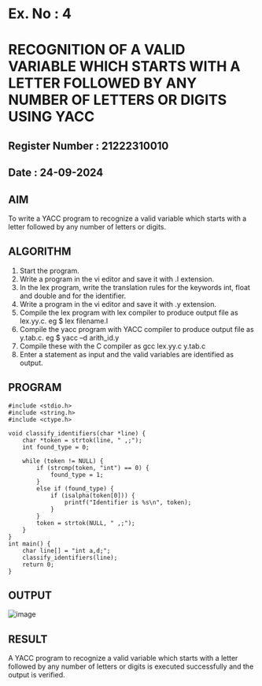 # Ex. No : 4	
# RECOGNITION OF A VALID VARIABLE WHICH STARTS WITH A LETTER FOLLOWED BY ANY NUMBER OF LETTERS OR DIGITS USING YACC
## Register Number : 21222310010
## Date : 24-09-2024

## AIM   
To write a YACC program to recognize a valid variable which starts with a letter followed by any number of letters or digits.

## ALGORITHM
1.	Start the program.
2.	Write a program in the vi editor and save it with .l extension.
3.	In the lex program, write the translation rules for the keywords int, float and double and for the identifier.
4.	Write a program in the vi editor and save it with .y extension.
5.	Compile the lex program with lex compiler to produce output file as lex.yy.c. eg $ lex filename.l
6.	Compile the yacc program with YACC compiler to produce output file as y.tab.c. eg $ yacc –d arith_id.y
7.	Compile these with the C compiler as gcc lex.yy.c y.tab.c
8.	Enter a statement as input and the valid variables are identified as output.

## PROGRAM
```
#include <stdio.h>
#include <string.h>
#include <ctype.h>

void classify_identifiers(char *line) {
    char *token = strtok(line, " ,;");
    int found_type = 0;

    while (token != NULL) {
        if (strcmp(token, "int") == 0) {
            found_type = 1;
        } 
        else if (found_type) {
            if (isalpha(token[0])) {
                printf("Identifier is %s\n", token);
            }
        }
        token = strtok(NULL, " ,;");
    }
}
int main() {
    char line[] = "int a,d;";
    classify_identifiers(line);
    return 0;
}
```

## OUTPUT 
![image](https://github.com/user-attachments/assets/8a908746-d04d-46b8-a74e-a7d5e1b15b02)

## RESULT
A  YACC program to recognize a valid variable which starts with a letter followed by any number of letters or digits is executed successfully and the output is verified.


